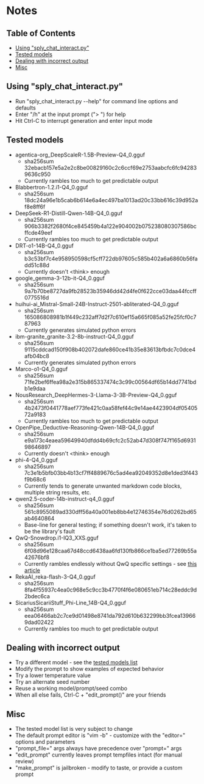 # Notes

## Table of Contents

- [Using "sply_chat_interact.py"](#using-sply_chat_interactpy)
- [Tested models](#tested-models)
- [Dealing with incorrect output](#dealing-with-incorrect-output)
- [Misc](#misc)

## Using "sply_chat_interact.py"
  * Run "sply_chat_interact.py --help" for command line options and defaults
  * Enter "/h" at the input prompt ("> ") for help
  * Hit Ctrl-C to interrupt generation and enter input mode

## Tested models
  * agentica-org_DeepScaleR-1.5B-Preview-Q4_0.gguf
    - sha256sum 32ebacb157e5a2e2c8be00829160c2c6ccf69e2753aabcfc6fc942839636c950
    - Currently rambles too much to get predictable output
  * Blabbertron-1.2.i1-Q4_0.gguf
    - sha256sum 18dc24a96e1b5cab6b614e6a4ec497ba1013ad20c33bb616c39d952af8e8ff6f
  * DeepSeek-R1-Distill-Qwen-14B-Q4_0.gguf
    - sha256sum 906b3382f2680f4ce845459b4a122e904002b075238080307586bcffcde49eef
    - Currently rambles too much to get predictable output
  * DRT-o1-14B-Q4_0.gguf
    - sha256sum b3c53bf7c4e958950598cf5cff722db97605c585b402a6a6860b56fadd51c88d
    - Currently doesn't \<think\> enough
  * google_gemma-3-12b-it-Q4_0.gguf
    - sha256sum 9a7b70be8727da9fb28523b35946dd42d4fe0f622cce03daa44fccff0775516d
  * huihui-ai_Mistral-Small-24B-Instruct-2501-abliterated-Q4_0.gguf
    - sha256sum 165086808981b1f449c232aff7d2f7c610ef15a665f085a52fe25fcf0c787963
    - Currently generates simulated python errors
  * ibm-granite_granite-3.2-8b-instruct-Q4_0.gguf
    - sha256sum 9115cddcad150f908b402072dafe860ce41b35e83613bfbdc7c0dce4afb04bc8
    - Currently generates simulated python errors
  * Marco-o1-Q4_0.gguf
    - sha256sum 71fe2bef6ffea98a2e315b865337474c3c99c00564df65b14dd7741bdb1e9daa
  * NousResearch_DeepHermes-3-Llama-3-3B-Preview-Q4_0.gguf
    - sha256sum 4b2473f0441778aef773fe421c0aa58fef44c9e14ae4423904df0540572a9183
    - Currently rambles too much to get predictable output
  * OpenPipe_Deductive-Reasoning-Qwen-14B-Q4_0.gguf
    - sha256sum e9a173c4eaea59649940dfdd4b69cfc2c52ab47d308f747f165d693198646897
    - Currently doesn't \<think\> enough
  * phi-4-Q4_0.gguf
    - sha256sum 7c3e1b5bfb03bb4b13cf7ff4889676c5ad4ea92049352d8e1ded3f443f9b68c6
    - Currently tends to generate unwanted markdown code blocks, multiple string results, etc.
  * qwen2.5-coder-14b-instruct-q4_0.gguf
    - sha256sum 561c8955089ad330dff56a40a001eb8bb4e12746354e76d0262bd65ab4640864
    - Base-line for general testing; if something doesn't work, it's taken to be the library's fault
  * QwQ-Snowdrop.i1-IQ3_XXS.gguf
    - sha256sum 6f08d96e128caa67d48ccd6438aa6fd130fb866ce1ba5ed77269b55a42676bf8
    - Currently rambles endlessly without QwQ specific settings - see [this article](https://docs.unsloth.ai/basics/tutorial-how-to-run-qwq-32b-effectively)
  * RekaAI_reka-flash-3-Q4_0.gguf
    - sha256sum 8fa4f55937c4ea0c968e5c9cc3b4770f4f6e080651eb714c28eddc9d2bdec6ca
  * SicariusSicariiStuff_Phi-Line_14B-Q4_0.gguf
    - sha256sum eea06466ab2c7ce9d01498e8741da792d610b632299bb3fcea139669dad02422
    - Currently rambles too much to get predictable output

## Dealing with incorrect output
  * Try a different model - see the [tested models list](#tested-models)
  * Modify the prompt to show examples of expected behavior
  * Try a lower temperature value
  * Try an alternate seed number
  * Reuse a working model/prompt/seed combo
  * When all else fails, Ctrl-C + "edit_prompt()" are your friends

## Misc
  * The tested model list is very subject to change
  * The default prompt editor is "vim -b" - customize with the "editor=" options and parameters
  * "prompt_file=" args always have precedence over "prompt=" args
  * "edit_prompt" currently leaves prompt tempfiles intact (for manual review)
  * "make_prompt" is jailbroken - modify to taste, or provide a custom prompt

